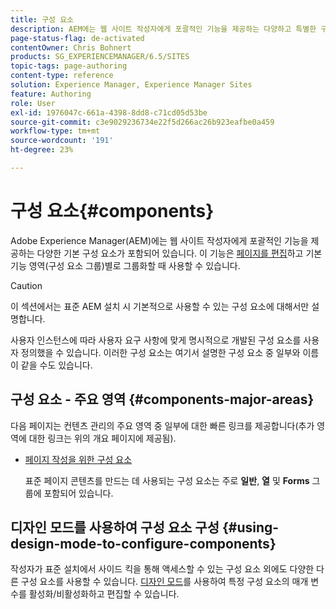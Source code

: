 ```yaml
---
title: 구성 요소
description: AEM에는 웹 사이트 작성자에게 포괄적인 기능을 제공하는 다양하고 특별한 구성 요소가 포함되어 있습니다.
page-status-flag: de-activated
contentOwner: Chris Bohnert
products: SG_EXPERIENCEMANAGER/6.5/SITES
topic-tags: page-authoring
content-type: reference
solution: Experience Manager, Experience Manager Sites
feature: Authoring
role: User
exl-id: 1976047c-661a-4398-8dd8-c71cd05d53be
source-git-commit: c3e9029236734e22f5d266ac26b923eafbe0a459
workflow-type: tm+mt
source-wordcount: '191'
ht-degree: 23%

---
```


# 구성 요소{#components}

Adobe Experience Manager(AEM)에는 웹 사이트 작성자에게 포괄적인 기능을 제공하는 다양한 기본 구성 요소가 포함되어 있습니다. 이 기능은 [페이지를 편집](/help/sites-classic-ui-authoring/classic-page-author-edit-content.md)하고 기본 기능 영역(구성 요소 그룹)별로 그룹화할 때 사용할 수 있습니다.

>[!CAUTION]
>
>이 섹션에서는 표준 AEM 설치 시 기본적으로 사용할 수 있는 구성 요소에 대해서만 설명합니다.
>
>사용자 인스턴스에 따라 사용자 요구 사항에 맞게 명시적으로 개발된 구성 요소를 사용자 정의했을 수 있습니다. 이러한 구성 요소는 여기서 설명한 구성 요소 중 일부와 이름이 같을 수도 있습니다.

## 구성 요소 - 주요 영역 {#components-major-areas}

다음 페이지는 컨텐츠 관리의 주요 영역 중 일부에 대한 빠른 링크를 제공합니다(추가 영역에 대한 링크는 위의 개요 페이지에 제공됨).

* [페이지 작성을 위한 구성 요소](/help/sites-classic-ui-authoring/classic-page-author-edit-mode.md)

  표준 페이지 콘텐츠를 만드는 데 사용되는 구성 요소는 주로 **일반**, **열** 및 **Forms** 그룹에 포함되어 있습니다.

## 디자인 모드를 사용하여 구성 요소 구성 {#using-design-mode-to-configure-components}

작성자가 표준 설치에서 사이드 킥을 통해 액세스할 수 있는 구성 요소 외에도 다양한 다른 구성 요소를 사용할 수 있습니다. [디자인 모드](/help/sites-classic-ui-authoring/classic-page-author-design-mode.md#enable-disable-components)를 사용하여 특정 구성 요소의 매개 변수를 활성화/비활성화하고 편집할 수 있습니다.
